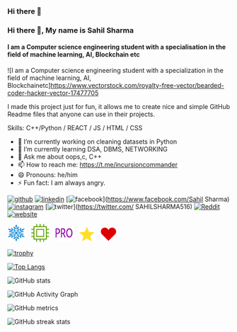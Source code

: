 ### Hi there 👋
### Hi there 👋, My name is Sahil Sharma
#### I am a Computer science engineering student with a specialisation in the field of machine learning, AI, Blockchain etc
![I am a Computer science engineering student with a specialization in the field of machine learning, AI, Blockchainetc]https://www.vectorstock.com/royalty-free-vector/bearded-coder-hacker-vector-17477705

I made this project just for fun, it allows me to create nice and simple GitHub Readme files that anyone can use in their projects.

Skills: C++/Python / REACT / JS / HTML / CSS

- 🔭 I’m currently working on cleaning datasets in Python 
- 🌱 I’m currently learning DSA, DBMS, NETWORKING 
- 💬 Ask me about oops,c, C++ 
- 📫 How to reach me: https://t.me/incursioncommander 
- 😄 Pronouns: he/him 
- ⚡ Fun fact: I am always angry. 


[<img src='https://cdn.jsdelivr.net/npm/simple-icons@3.0.1/icons/github.svg' alt='github' height='40'>](https://github.com/sahildando)  [<img src='https://cdn.jsdelivr.net/npm/simple-icons@3.0.1/icons/linkedin.svg' alt='linkedin' height='40'>](https://www.linkedin.com/in/https://www.linkedin.com/in/sahil-sharma-664207244//)  [<img src='https://cdn.jsdelivr.net/npm/simple-icons@3.0.1/icons/facebook.svg' alt='facebook' height='40'>](https://www.facebook.com/Sahil Sharma)  [<img src='https://cdn.jsdelivr.net/npm/simple-icons@3.0.1/icons/instagram.svg' alt='instagram' height='40'>](https://www.instagram.com/gladiatorsahil/)  [<img src='https://cdn.jsdelivr.net/npm/simple-icons@3.0.1/icons/twitter.svg' alt='twitter' height='40'>](https://twitter.com/ SAHILSHARMA516)  [<img src='https://cdn.jsdelivr.net/npm/simple-icons@3.0.1/icons/reddit.svg' alt='Reddit' height='40'>](https://www.reddit.com/user/https://www.reddit.com/user/Natural-Author1907)  [<img src='https://cdn.jsdelivr.net/npm/simple-icons@3.0.1/icons/icloud.svg' alt='website' height='40'>](linktr.ee/SahilSharma19)  

<a href='https://archiveprogram.github.com/'><img src='https://raw.githubusercontent.com/acervenky/animated-github-badges/master/assets/acbadge.gif' width='40' height='40'></a> <a href='https://docs.github.com/en/developers'><img src='https://raw.githubusercontent.com/acervenky/animated-github-badges/master/assets/devbadge.gif' width='40' height='40'></a> <a href='https://github.com/pricing'><img src='https://raw.githubusercontent.com/acervenky/animated-github-badges/master/assets/pro.gif' width='40' height='40'></a> <a href='https://stars.github.com/'><img src='https://raw.githubusercontent.com/acervenky/animated-github-badges/master/assets/starbadge.gif' width='35' height='35'></a> <a href='https://docs.github.com/en/github/supporting-the-open-source-community-with-github-sponsors'><img src='https://raw.githubusercontent.com/acervenky/animated-github-badges/master/assets/sponsorbadge.gif' width='35' height='35'></a> 

[![trophy](https://github-profile-trophy.vercel.app/?username=sahildando)](https://github.com/ryo-ma/github-profile-trophy)

[![Top Langs](https://github-readme-stats.vercel.app/api/top-langs/?username=sahildando)](https://github.com/anuraghazra/github-readme-stats)

![GitHub stats](https://github-readme-stats.vercel.app/api?username=sahildando&show_icons=true&count_private=true)  

![GitHub Activity Graph](https://activity-graph.herokuapp.com/graph?username=sahildando)  

![GitHub metrics](https://metrics.lecoq.io/sahildando)  

![GitHub streak stats](https://streak-stats.demolab.com/?user=sahildando)  


